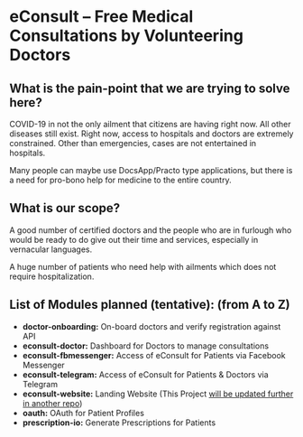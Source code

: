 # **eConsult –** Free Medical Consultations by Volunteering Doctors

## **What is the pain-point that we are trying to solve here?**

COVID-19 in not the only ailment that citizens are having right now. All other diseases still exist. Right now, access to hospitals and doctors are extremely constrained. Other than emergencies, cases are not entertained in hospitals.

Many people can maybe use DocsApp/Practo type applications, but there is a need for pro-bono help for medicine to the entire country.

## **What is our scope?**

A good number of certified doctors and the people who are in furlough who would be ready to do give out their time and services, especially in vernacular languages.

A huge number of patients who need help with ailments which does not require hospitalization.

## **List of Modules planned (tentative):** (from A to Z)

- **doctor-onboarding:** On-board doctors and verify registration against API
- **econsult-doctor:** Dashboard for Doctors to manage consultations
- **econsult-fbmessenger:** Access of eConsult for Patients via Facebook Messenger 
- **econsult-telegram:** Access of eConsult for Patients & Doctors via Telegram
- **econsult-website:** Landing Website (This Project [will be updated further in another repo](https://github.com/covid19india/econsult-website/))
- **oauth:** OAuth for Patient Profiles
- **prescription-io:** Generate Prescriptions for Patients
